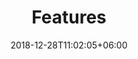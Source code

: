 ---
title: "Features"
date: 2018-12-28T11:02:05+06:00
icon: "ti-package"
description: "Open Source, Functional, Compatible, and Effortless. "
type : "docs"
---